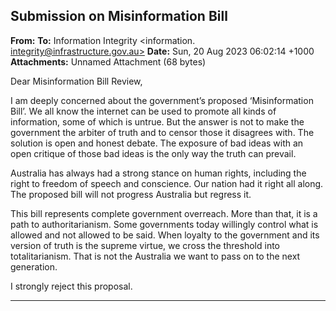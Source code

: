 ## Submission on Misinformation Bill

**From:**
**To:** Information Integrity <information. [integrity@infrastructure.gov.au>](mailto:information._integrity@infrastructure.gov.au)
**Date:** Sun, 20 Aug 2023 06:02:14 +1000
**Attachments:** Unnamed Attachment (68 bytes)

Dear Misinformation Bill Review,

I am deeply concerned about the government’s proposed ‘Misinformation Bill’. We all know the internet can be used to
promote all kinds of information, some of which is untrue. But the answer is not to make the government the arbiter of
truth and to censor those it disagrees with. The solution is open and honest debate. The exposure of bad ideas with
an open critique of those bad ideas is the only way the truth can prevail.

Australia has always had a strong stance on human rights, including the right to freedom of speech and conscience.
Our nation had it right all along. The proposed bill will not progress Australia but regress it.

This bill represents complete government overreach. More than that, it is a path to authoritarianism. Some
governments today willingly control what is allowed and not allowed to be said. When loyalty to the government and
its version of truth is the supreme virtue, we cross the threshold into totalitarianism. That is not the Australia we want
to pass on to the next generation.

I strongly reject this proposal.


-----

